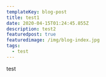```yaml
---
templateKey: blog-post
title: test1
date: 2020-04-15T01:24:45.855Z
description: test2
featuredpost: true
featuredimage: /img/blog-index.jpg
tags:
  - test
---
```

test